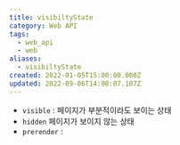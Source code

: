 ```yaml
---
title: visibiltyState
category: Web API
tags:
  - web_api
  - web
aliases:
  - visibiltyState
created: 2022-01-05T15:00:00.000Z
updated: 2022-09-06T14:00:07.107Z
---
```


- `visible` : 페이지가 부분적이라도 보이는 상태
- `hidden` 페이지가 보이지 않는 상태
- `prerender` :
